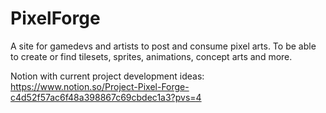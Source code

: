 # PixelForge
  A site for gamedevs and artists to post and consume pixel arts. To be able to create or find tilesets, sprites, animations, concept arts and more.

  Notion with current project development ideas: https://www.notion.so/Project-Pixel-Forge-c4d52f57ac6f48a398867c69cbdec1a3?pvs=4
